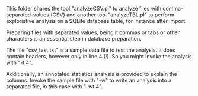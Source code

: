 This folder shares the tool "analyzeCSV.pl" to analyze files with comma-separated-values (CSV) and another tool "analyzeTBL.pl" to perform exploriative analysis on a SQLite database table, for instance after import.

Preparing files with separated values, being it commas or tabs or other characters is an essential step in database preparation.

The file "csv_test.txt" is a sample data file to test the analysis. It does contain headers, however only in line 4 (!). So you might invoke the analysis with "-t 4".

Additionally, an annotated statistics analysis is provided to explain the columns. Invoke the sample file with "-w" to write an analysis into a separated file, in this case with "-wt 4".
